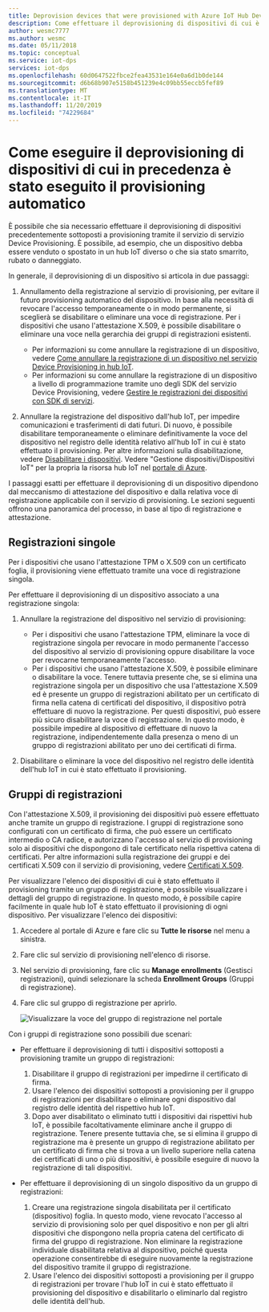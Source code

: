 ```yaml
---
title: Deprovision devices that were provisioned with Azure IoT Hub Device Provisioning Service
description: Come effettuare il deprovisioning di dispositivi di cui è stato effettuato il provisioning tramite il servizio Device Provisioning in hub IoT di Azure
author: wesmc7777
ms.author: wesmc
ms.date: 05/11/2018
ms.topic: conceptual
ms.service: iot-dps
services: iot-dps
ms.openlocfilehash: 60d0647522fbce2fea43531e164e0a6d1b0de144
ms.sourcegitcommit: d6b68b907e5158b451239e4c09bb55eccb5fef89
ms.translationtype: MT
ms.contentlocale: it-IT
ms.lasthandoff: 11/20/2019
ms.locfileid: "74229684"
---
```

# <a name="how-to-deprovision-devices-that-were-previously-auto-provisioned"></a>Come eseguire il deprovisioning di dispositivi di cui in precedenza è stato eseguito il provisioning automatico 

È possibile che sia necessario effettuare il deprovisioning di dispositivi precedentemente sottoposti a provisioning tramite il servizio di servizio Device Provisioning. È possibile, ad esempio, che un dispositivo debba essere venduto o spostato in un hub IoT diverso o che sia stato smarrito, rubato o danneggiato. 

In generale, il deprovisioning di un dispositivo si articola in due passaggi:

1. Annullamento della registrazione al servizio di provisioning, per evitare il futuro provisioning automatico del dispositivo. In base alla necessità di revocare l'accesso temporaneamente o in modo permanente, si sceglierà se disabilitare o eliminare una voce di registrazione. Per i dispositivi che usano l'attestazione X.509, è possibile disabilitare o eliminare una voce nella gerarchia dei gruppi di registrazioni esistenti.  
 
   - Per informazioni su come annullare la registrazione di un dispositivo, vedere [Come annullare la registrazione di un dispositivo nel servizio Device Provisioning in hub IoT](how-to-revoke-device-access-portal.md).
   - Per informazioni su come annullare la registrazione di un dispositivo a livello di programmazione tramite uno degli SDK del servizio Device Provisioning, vedere [Gestire le registrazioni dei dispositivi con SDK di servizi](how-to-manage-enrollments-sdks.md).

2. Annullare la registrazione del dispositivo dall'hub IoT, per impedire comunicazioni e trasferimenti di dati futuri. Di nuovo, è possibile disabilitare temporaneamente o eliminare definitivamente la voce del dispositivo nel registro delle identità relativo all'hub IoT in cui è stato effettuato il provisioning. Per altre informazioni sulla disabilitazione, vedere [Disabilitare i dispositivi](/azure/iot-hub/iot-hub-devguide-identity-registry#disable-devices). Vedere "Gestione dispositivi/Dispositivi IoT" per la propria la risorsa hub IoT nel [portale di Azure](https://portal.azure.com).

I passaggi esatti per effettuare il deprovisioning di un dispositivo dipendono dal meccanismo di attestazione del dispositivo e dalla relativa voce di registrazione applicabile con il servizio di provisioning. Le sezioni seguenti offrono una panoramica del processo, in base al tipo di registrazione e attestazione.

## <a name="individual-enrollments"></a>Registrazioni singole
Per i dispositivi che usano l'attestazione TPM o X.509 con un certificato foglia, il provisioning viene effettuato tramite una voce di registrazione singola. 

Per effettuare il deprovisioning di un dispositivo associato a una registrazione singola: 

1. Annullare la registrazione del dispositivo nel servizio di provisioning:

   - Per i dispositivi che usano l'attestazione TPM, eliminare la voce di registrazione singola per revocare in modo permanente l'accesso del dispositivo al servizio di provisioning oppure disabilitare la voce per revocarne temporaneamente l'accesso. 
   - Per i dispositivi che usano l'attestazione X.509, è possibile eliminare o disabilitare la voce. Tenere tuttavia presente che, se si elimina una registrazione singola per un dispositivo che usa l'attestazione X.509 ed è presente un gruppo di registrazioni abilitato per un certificato di firma nella catena di certificati del dispositivo, il dispositivo potrà effettuare di nuovo la registrazione. Per questi dispositivi, può essere più sicuro disabilitare la voce di registrazione. In questo modo, è possibile impedire al dispositivo di effettuare di nuovo la registrazione, indipendentemente dalla presenza o meno di un gruppo di registrazioni abilitato per uno dei certificati di firma.

2. Disabilitare o eliminare la voce del dispositivo nel registro delle identità dell'hub IoT in cui è stato effettuato il provisioning. 


## <a name="enrollment-groups"></a>Gruppi di registrazioni
Con l'attestazione X.509, il provisioning dei dispositivi può essere effettuato anche tramite un gruppo di registrazione. I gruppi di registrazione sono configurati con un certificato di firma, che può essere un certificato intermedio o CA radice, e autorizzano l'accesso al servizio di provisioning solo ai dispositivi che dispongono di tale certificato nella rispettiva catena di certificati. Per altre informazioni sulla registrazione dei gruppi e dei certificati X.509 con il servizio di provisioning, vedere [Certificati X.509](concepts-security.md#x509-certificates). 

Per visualizzare l'elenco dei dispositivi di cui è stato effettuato il provisioning tramite un gruppo di registrazione, è possibile visualizzare i dettagli del gruppo di registrazione. In questo modo, è possibile capire facilmente in quale hub IoT è stato effettuato il provisioning di ogni dispositivo. Per visualizzare l'elenco dei dispositivi: 

1. Accedere al portale di Azure e fare clic su **Tutte le risorse** nel menu a sinistra.
2. Fare clic sul servizio di provisioning nell'elenco di risorse.
3. Nel servizio di provisioning, fare clic su **Manage enrollments** (Gestisci registrazioni), quindi selezionare la scheda **Enrollment Groups** (Gruppi di registrazione).
4. Fare clic sul gruppo di registrazione per aprirlo.

   ![Visualizzare la voce del gruppo di registrazione nel portale](./media/how-to-unprovision-devices/view-enrollment-group.png)

Con i gruppi di registrazione sono possibili due scenari:

- Per effettuare il deprovisioning di tutti i dispositivi sottoposti a provisioning tramite un gruppo di registrazioni:
  1. Disabilitare il gruppo di registrazioni per impedirne il certificato di firma. 
  2. Usare l'elenco dei dispositivi sottoposti a provisioning per il gruppo di registrazioni per disabilitare o eliminare ogni dispositivo dal registro delle identità del rispettivo hub IoT. 
  3. Dopo aver disabilitato o eliminato tutti i dispositivi dai rispettivi hub IoT, è possibile facoltativamente eliminare anche il gruppo di registrazione. Tenere presente tuttavia che, se si elimina il gruppo di registrazione ma è presente un gruppo di registrazione abilitato per un certificato di firma che si trova a un livello superiore nella catena dei certificati di uno o più dispositivi, è possibile eseguire di nuovo la registrazione di tali dispositivi. 

- Per effettuare il deprovisioning di un singolo dispositivo da un gruppo di registrazioni:
  1. Creare una registrazione singola disabilitata per il certificato (dispositivo) foglia. In questo modo, viene revocato l'accesso al servizio di provisioning solo per quel dispositivo e non per gli altri dispositivi che dispongono nella propria catena del certificato di firma del gruppo di registrazione. Non eliminare la registrazione individuale disabilitata relativa al dispositivo, poiché questa operazione consentirebbe di eseguire nuovamente la registrazione del dispositivo tramite il gruppo di registrazione. 
  2. Usare l'elenco dei dispositivi sottoposti a provisioning per il gruppo di registrazioni per trovare l'hub IoT in cui è stato effettuato il provisioning del dispositivo e disabilitarlo o eliminarlo dal registro delle identità dell'hub. 
  
  










